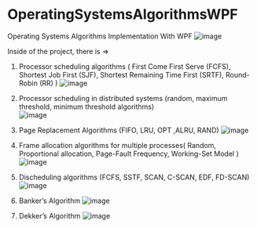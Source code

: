 # OperatingSystemsAlgorithmsWPF
Operating Systems Algorithms Implementation With WPF
![image](https://user-images.githubusercontent.com/60510780/130607292-8cbab64d-77a1-4d80-b68c-e5f3053c9e21.png)

Inside of the project, there is => 
1. Processor scheduling algorithms ( First Come First Serve (FCFS), Shortest Job First (SJF), Shortest Remaining Time First (SRTF), Round-Robin (RR) )
![image](https://user-images.githubusercontent.com/60510780/130607380-da2dd48c-52e2-437a-9515-7d829f6f5218.png)

2. Processor scheduling in distributed systems (random, maximum threshold, minimum threshold algorithms)  
![image](https://user-images.githubusercontent.com/60510780/130607424-33636571-2477-45d6-b4f0-881d6127b9bd.png)

3. Page Replacement Algorithms (FIFO, LRU, OPT ,ALRU, RAND)
![image](https://user-images.githubusercontent.com/60510780/130607402-f755d458-deb1-4464-8ee1-4bb224dde9b9.png)

4. Frame allocation algorithms for multiple processes( Random,  Proportional allocation, Page-Fault Frequency, Working-Set Model )
![image](https://user-images.githubusercontent.com/60510780/130607443-00452db5-4e1d-4408-b569-d3c227965609.png)

5. Discheduling algorithms (FCFS, SSTF, SCAN, C-SCAN, EDF, FD-SCAN)
![image](https://user-images.githubusercontent.com/60510780/130607463-d070d988-eb9a-4224-b12a-7f006b97baf4.png)

6. Banker’s Algorithm
![image](https://user-images.githubusercontent.com/60510780/130607483-9ceebbb1-2010-4c2b-b05d-579826fa8a49.png)

7. Dekker’s Algorithm
![image](https://user-images.githubusercontent.com/60510780/130607513-b95f9d1b-f35c-4904-9701-6d7bf0de1839.png)

